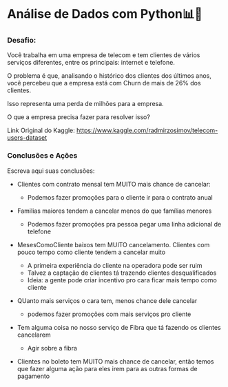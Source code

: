 # Análise de Dados com Python📊🐍

### Desafio:

Você trabalha em uma empresa de telecom e tem clientes de vários serviços diferentes, entre os principais: internet e telefone.

O problema é que, analisando o histórico dos clientes dos últimos anos, você percebeu que a empresa está com Churn de mais de 26% dos clientes.

Isso representa uma perda de milhões para a empresa.

O que a empresa precisa fazer para resolver isso?

Link Original do Kaggle: https://www.kaggle.com/radmirzosimov/telecom-users-dataset

### Conclusões e Ações
Escreva aqui suas conclusões:

- Clientes com contrato mensal tem MUITO mais chance de cancelar:
    - Podemos fazer promoções para o cliente ir para o contrato anual
    
- Familias maiores tendem a cancelar menos do que famílias menores
    - Podemos fazer promoções pra pessoa pegar uma linha adicional de telefone
    
- MesesComoCliente baixos tem MUITO cancelamento. Clientes com pouco tempo como cliente tendem a cancelar muito
    - A primeira experiência do cliente na operadora pode ser ruim
    - Talvez a captação de clientes tá trazendo clientes desqualificados
    - Ideia: a gente pode criar incentivo pro cara ficar mais tempo como cliente
    
- QUanto mais serviços o cara tem, menos chance dele cancelar
    - podemos fazer promoções com mais serviços pro cliente
    
- Tem alguma coisa no nosso serviço de Fibra que tá fazendo os clientes cancelarem
    - Agir sobre a fibra
    
- Clientes no boleto tem MUITO mais chance de cancelar, então temos que fazer alguma ação para eles irem para as outras formas de pagamento
